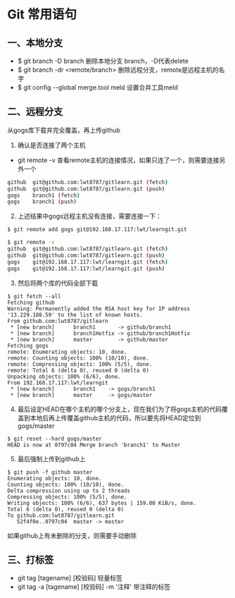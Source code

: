 # Git 常用语句

## <font>一、本地分支</font>
- $ git branch -D branch 删除本地分支 branch，-D代表delete
- $ git branch -dr <remote/branch> 删除远程分支，remote是远程主机的名字
- $ git config --global merge.tool meld 设置合并工具meld


## 二、远程分支
从gogs库下载并完全覆盖，再上传github
1. 确认是否连接了两个主机
- git remote -v 查看remote主机的连接情况，如果只连了一个，则需要连接另外一个
```bash 
github  git@github.com:lwt8787/gitlearn.git (fetch)
github  git@github.com:lwt8787/gitlearn.git (push)
gogs    branch1 (fetch)
gogs    branch1 (push)
```
2. 上述结果中gogs远程主机没有连接，需要连接一下：
```bash
$ git remote add gogs git@192.168.17.117:lwt/learngit.git

$ git remote -v
github  git@github.com:lwt8787/gitlearn.git (fetch)
github  git@github.com:lwt8787/gitlearn.git (push)
gogs    git@192.168.17.117:lwt/learngit.git (fetch)
gogs    git@192.168.17.117:lwt/learngit.git (push)
```
3. 然后将两个库的代码全部下载
```key
$ git fetch --all
Fetching github
Warning: Permanently added the RSA host key for IP address '13.229.188.59' to the list of known hosts.
From github.com:lwt8787/gitlearn
 * [new branch]      branch1       -> github/branch1
 * [new branch]      branch1Hotfix -> github/branch1Hotfix
 * [new branch]      master        -> github/master
Fetching gogs
remote: Enumerating objects: 10, done.
remote: Counting objects: 100% (10/10), done.
remote: Compressing objects: 100% (5/5), done.
remote: Total 6 (delta 0), reused 0 (delta 0)
Unpacking objects: 100% (6/6), done.
From 192.168.17.117:lwt/learngit
 * [new branch]      branch1    -> gogs/branch1
 * [new branch]      master     -> gogs/master
```
4. 最后设定HEAD在哪个主机的哪个分支上，现在我们为了将gogs主机的代码覆盖到本地后再上传覆盖github主机的代码，所以要先将HEAD定位到gogs/master
```key
$ git reset --hard gogs/master
HEAD is now at 0797c04 Merge branch 'branch1' to Master
```
5. 最后强制上传到github上
```key
$ git push -f github master
Enumerating objects: 10, done.
Counting objects: 100% (10/10), done.
Delta compression using up to 2 threads
Compressing objects: 100% (5/5), done.
Writing objects: 100% (6/6), 637 bytes | 159.00 KiB/s, done.
Total 6 (delta 0), reused 0 (delta 0)
To github.com:lwt8787/gitlearn.git
   52f4f0e..0797c04  master -> master
```
如果github上有未删除的分支，则需要手动删除

## 三、打标签
- git tag [tagename] [校验码] 轻量标签
- git tag -a [tagename] [校验码] -m '注释' 带注释的标签

##
